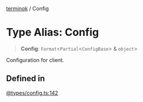 [terminok](../README.md) / Config

# Type Alias: Config

> **Config**: `Format`\<`Partial`\<`ConfigBase`\> & `object`\>

Configuration for client.

## Defined in

[@types/config.ts:142](https://github.com/alpheustangs/terminok.js/blob/7461d553f32c23ceb880b8aec4d89b0bfe7368bb/package/src/@types/config.ts#L142)
